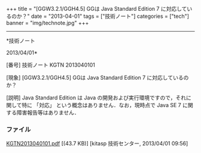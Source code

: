 ﻿+++
title = "[GGW3.2.1/GGH4.5] GGは Java Standard Edition 7 に対応しているのか？"
date = "2013-04-01"
tags = ["技術ノート"]
categories = ["tech"]
banner = "img/technote.jpg"
+++

-----------------------------------------------------------------------------------------------------------------------------

*技術ノート

2013/04/01*


[番号]
技術ノート KGTN 2013040101

[現象]
[GGW3.2.1/GGH4.5] GGは Java Standard Edition 7 に対応しているのか？

[説明]
Java Standard Edition は Java
の開発および実行環境ですので，それに関して特に 「対応」
という概念はありません．なお，現時点で Java SE 7
に関する障害報告等はありません．


### ファイル

 
 


[KGTN2013040101.pdf](http://techreport.kitasp.net/attachments/download/1299/KGTN2013040101.pdf)
 [(43.7 KB)] [kitasp 技術センター, 2013/04/01
09:56]


 


 

